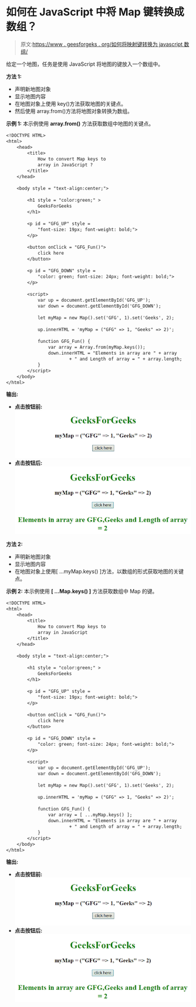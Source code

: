 # 如何在 JavaScript 中将 Map 键转换成数组？

> 原文:[https://www . geesforgeks . org/如何将映射键转换为 javascript 数组/](https://www.geeksforgeeks.org/how-to-convert-map-keys-to-an-array-in-javascript/)

给定一个地图，任务是使用 JavaScript 将地图的键放入一个数组中。

**方法 1:**

*   声明新地图对象
*   显示地图内容
*   在地图对象上使用 key()方法获取地图的关键点。
*   然后使用 array.from()方法将地图对象转换为数组。

**示例 1:** 本示例使用 **array.from()** 方法获取数组中地图的关键点。

```
<!DOCTYPE HTML> 
<html> 
    <head> 
        <title> 
            How to convert Map keys to
            array in JavaScript ?
        </title>
    </head> 

    <body style = "text-align:center;">

        <h1 style = "color:green;" > 
            GeeksForGeeks 
        </h1>

        <p id = "GFG_UP" style =
            "font-size: 19px; font-weight: bold;">
        </p>

        <button onClick = "GFG_Fun()">
            click here
        </button>

        <p id = "GFG_DOWN" style =
            "color: green; font-size: 24px; font-weight: bold;">
        </p>

        <script>
            var up = document.getElementById('GFG_UP');
            var down = document.getElementById('GFG_DOWN');

            let myMap = new Map().set('GFG', 1).set('Geeks', 2);

            up.innerHTML = 'myMap = ("GFG" => 1, "Geeks" => 2)';

            function GFG_Fun() {
                var array = Array.from(myMap.keys());
                down.innerHTML = "Elements in array are " + array
                        + " and Length of array = " + array.length;
            }
        </script> 
    </body> 
</html>                    
```

**输出:**

*   **点击按钮前:**
    ![](img/0606e3a25c15b93aa018ba39f262698e.png)
*   **点击按钮后:**
    ![](img/854775a5945db0f13801bfab89e08f44.png)

**方法 2:**

*   声明新地图对象
*   显示地图内容
*   在地图对象上使用[ …myMap.keys() ]方法，以数组的形式获取地图的关键点。

**示例 2:** 本示例使用 **[ …Map.keys() ]** 方法获取数组中 Map 的键。

```
<!DOCTYPE HTML> 
<html> 
    <head> 
        <title> 
            How to convert Map keys to
            array in JavaScript
        </title>
    </head> 

    <body style = "text-align:center;">

        <h1 style = "color:green;" > 
            GeeksForGeeks 
        </h1>

        <p id = "GFG_UP" style =
            "font-size: 19px; font-weight: bold;">
        </p>

        <button onClick = "GFG_Fun()">
            click here
        </button>

        <p id = "GFG_DOWN" style =
            "color: green; font-size: 24px; font-weight: bold;">
        </p>

        <script>
            var up = document.getElementById('GFG_UP');
            var down = document.getElementById('GFG_DOWN');

            let myMap = new Map().set('GFG', 1).set('Geeks', 2);

            up.innerHTML = 'myMap = ("GFG" => 1, "Geeks" => 2)';

            function GFG_Fun() {
                var array = [ ...myMap.keys() ];
                down.innerHTML = "Elements in array are " + array
                        + " and Length of array = " + array.length;
            }
        </script> 
    </body> 
</html>
```

**输出:**

*   **点击按钮前:**
    ![](img/0606e3a25c15b93aa018ba39f262698e.png)
*   **点击按钮后:**
    ![](img/854775a5945db0f13801bfab89e08f44.png)